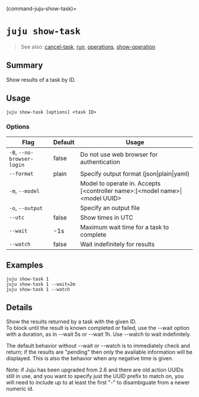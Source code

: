 (command-juju-show-task)=
# `juju show-task`
> See also: [cancel-task](#cancel-task), [run](#run), [operations](#operations), [show-operation](#show-operation)

## Summary
Show results of a task by ID.

## Usage
```juju show-task [options] <task ID>```

### Options
| Flag | Default | Usage |
| --- | --- | --- |
| `-B`, `--no-browser-login` | false | Do not use web browser for authentication |
| `--format` | plain | Specify output format (json&#x7c;plain&#x7c;yaml) |
| `-m`, `--model` |  | Model to operate in. Accepts [&lt;controller name&gt;:]&lt;model name&gt;&#x7c;&lt;model UUID&gt; |
| `-o`, `--output` |  | Specify an output file |
| `--utc` | false | Show times in UTC |
| `--wait` | -1s | Maximum wait time for a task to complete |
| `--watch` | false | Wait indefinitely for results |

## Examples

    juju show-task 1
    juju show-task 1 --wait=2m
    juju show-task 1 --watch


## Details

Show the results returned by a task with the given ID.  
To block until the result is known completed or failed, use
the --wait option with a duration, as in --wait 5s or --wait 1h.
Use --watch to wait indefinitely.  

The default behavior without --wait or --watch is to immediately check and return;
if the results are "pending" then only the available information will be
displayed.  This is also the behavior when any negative time is given.

Note: if Juju has been upgraded from 2.6 and there are old action UUIDs still in use,
and you want to specify just the UUID prefix to match on, you will need to include up
to at least the first "-" to disambiguate from a newer numeric id.